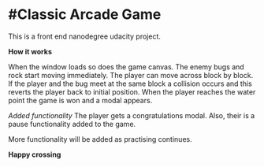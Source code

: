 #Classic Arcade Game
===============================

This is a front end nanodegree udacity project.

**How it works**

When the window loads so does the game canvas. The enemy bugs and rock start moving immediately. The player can move across block by block. 
If the player and the bug meet at the same block a collision occurs and this reverts the player back to initial position. When the player reaches the water point the game is won and a modal appears.

_Added functionality_
The player gets a congratulations modal.
Also, their is a pause functionality added to the game.

More functionality will be added as practising continues.

**Happy crossing**
